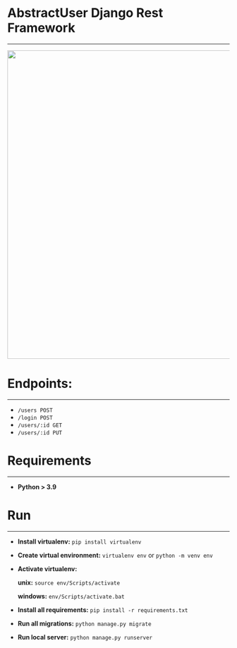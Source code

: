 # **AbstractUser Django Rest Framework**
***

<img src="https://user-images.githubusercontent.com/55922843/158596901-72a32558-88bc-4534-b1ad-5930a7f4e85b.png" data-canonical-src="https://gyazo.com/eb5c5741b6a9a16c692170a41a49c858.png" width="800" height="700" />

# Endpoints:
***
- `/users POST`
- `/login POST`
- `/users/:id GET`
- `/users/:id PUT`
# Requirements
***
- **Python > 3.9**

# Run
***
- **Install virtualenv:** `pip install virtualenv`

- **Create virtual environment:** `virtualenv env` or `python -m venv env`

- **Activate virtualenv:**

    **unix:** `source env/Scripts/activate`
  
    **windows:** `env/Scripts/activate.bat`

- **Install all requirements:** `pip install -r requirements.txt`

- **Run all migrations:** `python manage.py migrate`
  
- **Run local server:** `python manage.py runserver`
